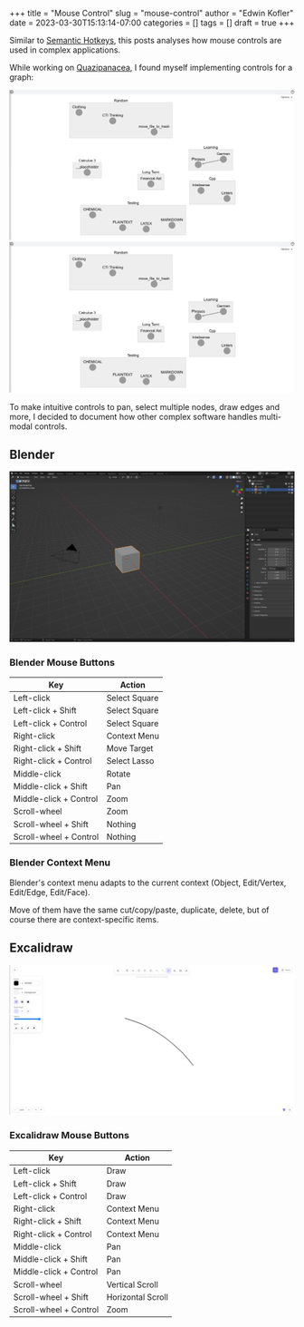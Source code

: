 +++
title = "Mouse Control"
slug = "mouse-control"
author = "Edwin Kofler"
date = 2023-03-30T15:13:14-07:00
categories = []
tags = []
draft = true
+++

Similar to [Semantic Hotkeys](../semantic-hotkeys/semantic-hotkeys.md), this posts analyses how mouse controls are used in complex applications.

While working on [Quazipanacea](https://github.com/quazipanacea), I found myself implementing controls for a graph:

![graph](/image/mouse-control/quazipanacea.png)
![ubuntu booting up without cloud init2](/image/cloud-init/q.png)

To make intuitive controls to pan, select multiple nodes, draw edges and more, I decided to document how other complex software handles multi-modal controls.

## Blender

![graph](/image/mouse-control/blender.png)

### Blender Mouse Buttons

| Key                    | Action        |
|------------------------|---------------|
| Left-click             | Select Square |
| Left-click + Shift     | Select Square |
| Left-click + Control   | Select Square |
| Right-click            | Context Menu  |
| Right-click + Shift    | Move Target   |
| Right-click + Control  | Select Lasso  |
| Middle-click           | Rotate        |
| Middle-click + Shift   | Pan           |
| Middle-click + Control | Zoom          |
| Scroll-wheel           | Zoom          |
| Scroll-wheel + Shift   | Nothing       |
| Scroll-wheel + Control | Nothing       |

### Blender Context Menu

Blender's context menu adapts to the current context (Object, Edit/Vertex, Edit/Edge, Edit/Face).

Move of them have the same cut/copy/paste, duplicate, delete, but of course there are context-specific items.

## Excalidraw

![graph](/image/mouse-control/excalidraw.png)

### Excalidraw Mouse Buttons

| Key                    | Action            |
|------------------------|-------------------|
| Left-click             | Draw              |
| Left-click + Shift     | Draw              |
| Left-click + Control   | Draw              |
| Right-click            | Context Menu      |
| Right-click + Shift    | Context Menu      |
| Right-click + Control  | Context Menu      |
| Middle-click           | Pan               |
| Middle-click + Shift   | Pan               |
| Middle-click + Control | Pan               |
| Scroll-wheel           | Vertical Scroll   |
| Scroll-wheel + Shift   | Horizontal Scroll |
| Scroll-wheel + Control | Zoom              |
